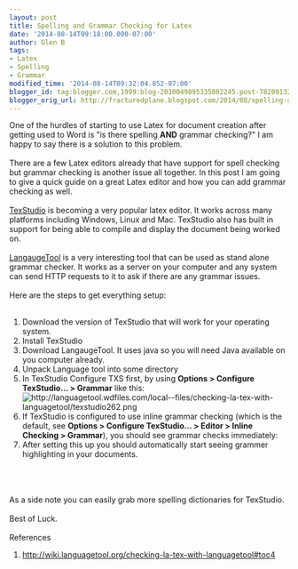 ```yaml
---
layout: post
title: Spelling and Grammar Checking for Latex
date: '2014-08-14T09:18:00.000-07:00'
author: Glen B
tags:
- Latex
- Spelling
- Grammar
modified_time: '2014-08-14T09:32:04.852-07:00'
blogger_id: tag:blogger.com,1999:blog-2030049895335802245.post-7820913277942717329
blogger_orig_url: http://fracturedplane.blogspot.com/2014/08/spelling-and-grammar-checking-for-latex.html
---
```


One of the hurdles of starting to use Latex for document creation after getting used to Word is "is there spelling <b>AND</b> grammar checking?" I am happy to say there is a solution to this problem.<br /><br />There are a few Latex editors already that have support for spell checking but grammar checking is another issue all together. In this post I am going to give a quick guide on a great Latex editor and how you can add grammar checking as well.<br /><br /><a href="http://texstudio.sourceforge.net/" target="_blank">TexStudio</a> is becoming a very popular latex editor. It works across many platforms including Windows, Linux and Mac. TexStudio also has built in support for being able to compile and display the document being worked on.<br /><br /><a href="https://www.languagetool.org/" target="_blank">LangaugeTool</a> is a very interesting tool that can be used as stand alone grammar checker. It works as a server on your computer and any system can send HTTP requests to it to ask if there are any grammar issues.<br /><br />Here are the steps to get everything setup:<br /><br /><ol><li>Download the version of TexStudio that will work for your operating system.</li><li>Install TexStudio </li><li>Download LangaugeTool. It uses java so you will need Java available on you computer already.</li><li>Unpack Language tool into some directory</li><li>In TexStudio Configure TXS first, by using <b>Options &gt; Configure TexStudio… &gt; Grammar</b> like this:<br /><img alt="http://languagetool.wdfiles.com/local--files/checking-la-tex-with-languagetool/texstudio262.png" class="decoded" src="http://languagetool.wdfiles.com/local--files/checking-la-tex-with-languagetool/texstudio262.png" /></li><li>If TexStudio is configured to use inline grammar checking (which is the default, see <b>Options &gt; Configure TexStudio… &gt; Editor &gt; Inline Checking &gt; Grammar</b>), you should see grammar checks immediately:</li><li>After setting this up you should automatically start seeing grammer highlighting in your documents. </li></ol><br /><br /><br />As a side note you can easily grab more spelling dictionaries for TexStudio.<br /><br />Best of Luck. <br /><br />References<br /><ol><li>http://wiki.languagetool.org/checking-la-tex-with-languagetool#toc4</li></ol>
